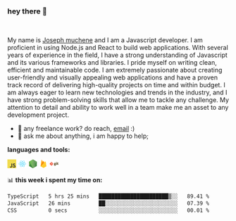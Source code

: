 ### hey there  👋

<br />

My name is [Joseph muchene](https://roaring-praline-58ccdc.netlify.app/) and I am a Javascript developer. I am proficient in using Node.js and React to build web applications. With several years of experience in the field, I have a strong understanding of Javascript and its various frameworks and libraries. I pride myself on writing clean, efficient and maintainable code. I am extremely passionate about creating user-friendly and visually appealing web applications and have a proven track record of delivering high-quality projects on time and within budget. I am always eager to learn new technologies and trends in the industry, and I have strong problem-solving skills that allow me to tackle any challenge. My attention to detail and ability to work well in a team make me an asset to any development project.

  
- 💼 any freelance work? do reach, [email](mailto:ngugimuchene@gmail.com) :)
- 💬 ask me about anything, i am happy to help;

**languages and tools:**  

<code><img height="20" src="https://raw.githubusercontent.com/github/explore/80688e429a7d4ef2fca1e82350fe8e3517d3494d/topics/javascript/javascript.png"></code>
<code><img height="20" src="https://raw.githubusercontent.com/github/explore/80688e429a7d4ef2fca1e82350fe8e3517d3494d/topics/react/react.png"></code>
<code><img height="20" src="https://raw.githubusercontent.com/github/explore/80688e429a7d4ef2fca1e82350fe8e3517d3494d/topics/nodejs/nodejs.png"></code>
<code><img height="20" src="https://raw.githubusercontent.com/github/explore/80688e429a7d4ef2fca1e82350fe8e3517d3494d/topics/firebase/firebase.png"></code>
<code><img height="20" src="https://raw.githubusercontent.com/github/explore/80688e429a7d4ef2fca1e82350fe8e3517d3494d/topics/git/git.png"></code>

📊 **this week i spent my time on:**
<!--START_SECTION:waka-->

```text
TypeScript   5 hrs 25 mins   ██████████████████████▒░░   89.41 %
JavaScript   26 mins         ██░░░░░░░░░░░░░░░░░░░░░░░   07.39 %
CSS          0 secs          ░░░░░░░░░░░░░░░░░░░░░░░░░   00.01 %
```






